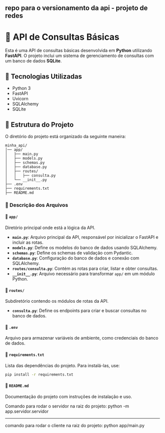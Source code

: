 ## repo para o versionamento da api - projeto de redes

# 📌 API de Consultas Básicas

Esta é uma API de consultas básicas desenvolvida em **Python** utilizando **FastAPI**. O projeto inclui um sistema de gerenciamento de consultas com um banco de dados **SQLite**.

## 🚀 Tecnologias Utilizadas
- Python 3
- FastAPI
- Uvicorn
- SQLAlchemy
- SQLite

## 📁 Estrutura do Projeto
O diretório do projeto está organizado da seguinte maneira:

```
minha_api/
│── app/
│   ├── main.py
│   ├── models.py
│   ├── schemas.py
│   ├── database.py
│   ├── routes/
│   │   ├── consulta.py
│   └── __init__.py
├── .env
├── requirements.txt
├── README.md
```

### 📌 Descrição dos Arquivos

#### 📂 `app/`
Diretório principal onde está a lógica da API.

- **`main.py`**: Arquivo principal da API, responsável por inicializar o FastAPI e incluir as rotas.
- **`models.py`**: Define os modelos do banco de dados usando SQLAlchemy.
- **`schemas.py`**: Define os schemas de validação com Pydantic.
- **`database.py`**: Configuração do banco de dados e conexão com SQLAlchemy.
- **`routes/consulta.py`**: Contém as rotas para criar, listar e obter consultas.
- **`__init__.py`**: Arquivo necessário para transformar `app/` em um módulo Python.

#### 📂 `routes/`
Subdiretório contendo os módulos de rotas da API.

- **`consulta.py`**: Define os endpoints para criar e buscar consultas no banco de dados.

#### 📄 `.env`
Arquivo para armazenar variáveis de ambiente, como credenciais do banco de dados.

#### 📄 `requirements.txt`
Lista das dependências do projeto. Para instalá-las, use:
```bash
pip install -r requirements.txt
```

#### 📄 `README.md`
Documentação do projeto com instruções de instalação e uso.

Comando para rodar o servidor na raiz do projeto: python -m app.servidor.servidor

---

comando para rodar o cliente na raiz do projeto: python app/main.py